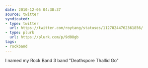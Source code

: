 ```yaml
---
date: 2010-12-05 04:38:37
source: twitter
syndicated:
- type: twitter
  url: https://twitter.com/roytang/statuses/11278244762361856/
- type: plurk
  url: https://plurk.com/p/9d08gb
tags:
- rockband
---
```


I named my Rock Band 3 band "Deathspore Thallid Go"